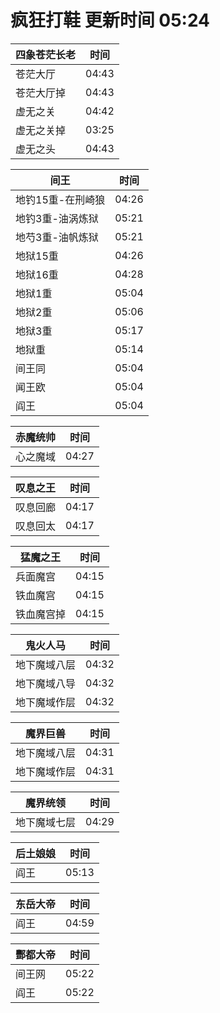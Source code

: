 # 疯狂打鞋 更新时间 05:24

| 四象苍茫长老   | 时间    |
|--------|-------|
| 苍茫大厅 | 04:43 |
| 苍茫大厅掉 | 04:43 |
| 虚无之关 | 04:42 |
| 虚无之关掉 | 03:25 |
| 虚无之头 | 04:43 |

| 间王   | 时间    |
|--------|-------|
| 地钓15重-在刑崎狼 | 04:26 |
| 地钓3重-油涡炼狱 | 05:21 |
| 地芍3重-油帆炼狱 | 05:21 |
| 地狱15重 | 04:26 |
| 地狱16重 | 04:28 |
| 地狱1重 | 05:04 |
| 地狱2重 | 05:06 |
| 地狱3重 | 05:17 |
| 地狱重 | 05:14 |
| 间王同 | 05:04 |
| 闻王欧 | 05:04 |
| 阎王 | 05:04 |

| 赤魔统帅   | 时间    |
|--------|-------|
| 心之魔域 | 04:27 |

| 叹息之王   | 时间    |
|--------|-------|
| 叹息回廊 | 04:17 |
| 叹息回太 | 04:17 |

| 猛魔之王   | 时间    |
|--------|-------|
| 兵面魔宫 | 04:15 |
| 铁血魔宫 | 04:15 |
| 铁血魔宫掉 | 04:15 |

| 鬼火人马   | 时间    |
|--------|-------|
| 地下魔域八层 | 04:32 |
| 地下魔域八导 | 04:32 |
| 地下魔域作层 | 04:32 |

| 魔界巨兽   | 时间    |
|--------|-------|
| 地下魔域八层 | 04:31 |
| 地下魔域作层 | 04:31 |

| 魔界统领   | 时间    |
|--------|-------|
| 地下魔域七层 | 04:29 |

| 后土娘娘   | 时间    |
|--------|-------|
| 阎王 | 05:13 |

| 东岳大帝   | 时间    |
|--------|-------|
| 阎王 | 04:59 |

| 酆都大帝   | 时间    |
|--------|-------|
| 间王网 | 05:22 |
| 阎王 | 05:22 |